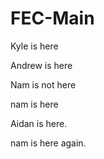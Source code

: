 # FEC-Main


Kyle is here

Andrew is here

Nam is not here

nam is here

Aidan is here.

nam is here again.
